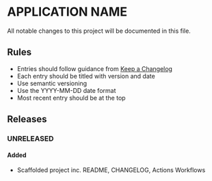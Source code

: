 # APPLICATION NAME

All notable changes to this project will be documented in this file.

## Rules
- Entries should follow guidance from [Keep a Changelog](https://keepachangelog.com/en/1.0.0/)
- Each entry should be titled with version and date
- Use semantic versioning
- Use the YYYY-MM-DD date format
- Most recent entry should be at the top


## Releases

### UNRELEASED
#### Added
- Scaffolded project inc. README, CHANGELOG, Actions Workflows